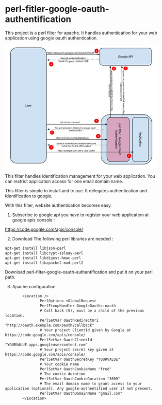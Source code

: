 perl-fitler-google-oauth-authentification
=========================================

This project is a perl filter for apache. It handles authentication for your web application using google oauth authentication.

![alt tag](https://raw.githubusercontent.com/fauguste/perl-fitler-google-oauth-authentification/master/schema%20mod%20perl%20google%20oauth.jpg)

This filter handles identification management for your web application. You can restrict application access for one email domain name.

This filter is simple to install and to use. It delegates authentication and identification to google.

With this filter, website authentication becomes easy. 

1) Subscribe to google api you have to register your web application at google apis console : 
 
https://code.google.com/apis/console/

2) Download The following perl libraries are needed :

```
apt-get install libjson-perl
apt-get install libcrypt-ssleay-perl
apt-get install libdigest-hmac-perl
apt-get install libapache2-mod-perl2
```

Download perl-filter-google-oauth-authentification and put it on your perl path.

3) Apache configuration

```
        <Location />
                PerlOptions +GlobalRequest
                PerlFixupHandler GoogleOauth::oauth
                # Call back (5), must be a child of the previous location.
                PerlSetVar OauthRedirectUri "http://oauth.exemple.com/oauth2callback"
                # Your project ClientId given by Google at https://code.google.com/apis/console/
                PerlSetVar OauthClientId "YOURVALUE.apps.googleusercontent.com"
                # Your project secret key given at https://code.google.com/apis/console/
                PerlSetVar OauthSecretKey "YOURVALUE"
                # Your cookie name
                PerlSetVar OauthCookieName "fred"
                # The cookie duration
                PerlSetVar OauthCookieDuration "3600"
                # The email domain name to grant access to your application (optional). Any google-authentified user if not present.
                PerlSetVar OauthDomainName "gmail.com"
        </Location>
```
